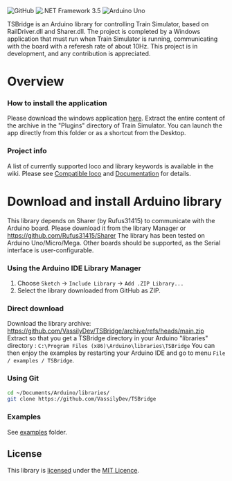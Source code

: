 ![GitHub](https://img.shields.io/github/license/rufus31415/sharer)
![.NET Framework 3.5](https://img.shields.io/badge/.NET_Framework-3.5-blueviolet)
![Arduino Uno](https://img.shields.io/badge/Arduino-any-blue)

TSBridge is an Arduino library for controlling Train Simulator, based on RailDriver.dll and Sharer.dll. The project is completed by a Windows application that must run when Train Simulator is running, communicating with the board with a referesh rate of about 10Hz.
This project is in development, and any contribution is appreciated.

# Overview

### How to install the application 
Please download the windows application [here](https://github.com/VassilyDev/TSBridgeAPP/releases/). Extract the entire content of the archive in the "Plugins" directory of Train Simulator. You can launch the app directly from this folder or as a shortcut from the Desktop.

### Project info
A list of currently supported loco and library keywords is available in the wiki.
Please see [Compatible loco](https://github.com/VassilyDev/TSBridge/wiki/Compatible-loco-and-trains) and [Documentation](https://github.com/VassilyDev/TSBridge/wiki/Documentation) for details.

# Download and install Arduino library
This library depends on Sharer (by Rufus31415) to communicate with the Arduino board. Please download it from the library Manager or
https://github.com/Rufus31415/Sharer
The library has been tested on Arduino Uno/Micro/Mega. Other boards should be supported, as the Serial interface is user-configurable.

### Using the Arduino IDE Library Manager

1. Choose `Sketch` -> `Include Library` -> `Add .ZIP Library...`
2. Select the library downloaded from GitHub as ZIP.

### Direct download

Download the library archive:
https://github.com/VassilyDev/TSBridge/archive/refs/heads/main.zip
Extract so that you get a TSBridge directory in your Arduino "libraries" directory : ```C:\Program Files (x86)\Arduino\libraries\TSBridge```
You can then enjoy the examples by restarting your Arduino IDE and go to menu ```File / examples / TSBridge```.

### Using Git

```sh
cd ~/Documents/Arduino/libraries/
git clone https://github.com/VassilyDev/TSBridge
```

### Examples

See [examples](examples) folder.

## License

This library is [licensed](LICENSE) under the [MIT Licence](http://en.wikipedia.org/wiki/MIT_License).

